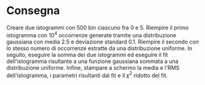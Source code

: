 # Consegna

Creare due istogrammi con 500 bin ciascuno fra 0 e 5. Riempire il primo istogramma con $10^4$ occorrenze generate tramite una distribuzione gaussiana con media 2.5 e deviazione standard 0.1. Riempire il secondo con lo stesso numero di occorrenze estratte da una distribuzione uniforme.
In seguito, eseguire la somma dei due istogrammi ed eseguire il fit dell'istogramma risultante a una funzione gaussiana sommata a una distribuzione uniforme.
Infine, stampare a schermo la media e l'RMS dell'istogramma, i parametri risultanti dal fit e il $\chi ^ 2$ ridotto del fit.
